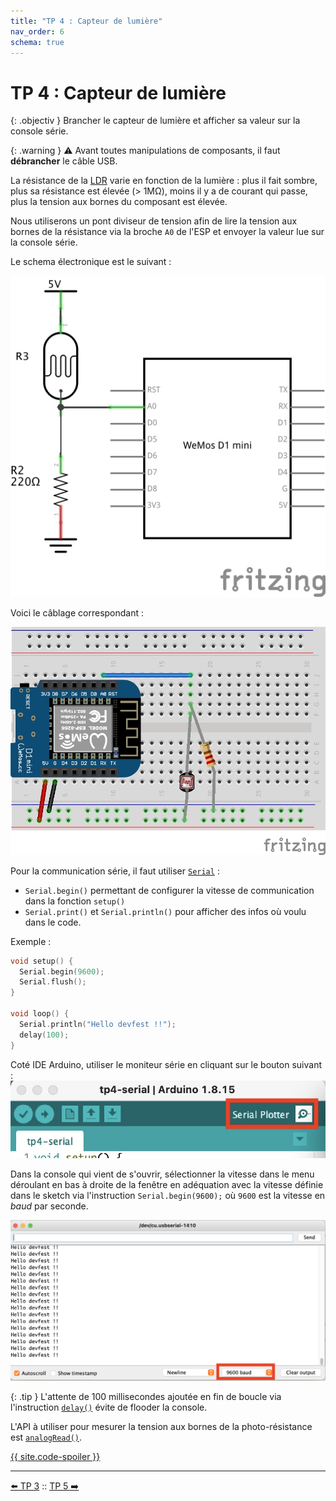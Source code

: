 ```yaml
---
title: "TP 4 : Capteur de lumière"
nav_order: 6
schema: true
---
```


# TP 4 : Capteur de lumière

{: .objectiv }
Brancher le capteur de lumière et afficher sa valeur sur la console série.

{: .warning }
⚠️ Avant toutes manipulations de composants, il faut **débrancher** le câble USB.

La résistance de la [LDR](https://en.wikipedia.org/wiki/Photoresistor) varie en fonction de la lumière : plus il fait sombre, plus sa résistance est élevée (> 1MΩ), moins il y a de courant qui passe, plus la tension aux bornes du composant est élevée.

Nous utiliserons un pont diviseur de tension afin de lire la tension aux bornes de la résistance via la broche `A0` de l'ESP et envoyer la valeur lue sur la console série.

Le schema électronique est le suivant :

![schema-tp4](resources/tp4-schema.jpg)

Voici le câblage correspondant :

![montage-tp4](resources/tp4-montage.jpg)

Pour la communication série, il faut utiliser [`Serial`](https://www.arduino.cc/reference/en/language/functions/communication/serial/) :
  - `Serial.begin()` permettant de configurer la vitesse de communication dans la fonction `setup()`
  - `Serial.print()` et `Serial.println()` pour afficher des infos où voulu dans le code.

Exemple :
```c
void setup() {
  Serial.begin(9600);
  Serial.flush();
}

void loop() {
  Serial.println("Hello devfest !!");
  delay(100);
}
```

Coté IDE Arduino, utiliser le moniteur série en cliquant sur le bouton suivant :
![bouton](resources/tp4-bouton.jpg)

Dans la console qui vient de s'ouvrir, sélectionner la vitesse dans le menu déroulant en bas à droite de la fenêtre en adéquation avec la vitesse définie dans le sketch via l'instruction `Serial.begin(9600);` où `9600` est la vitesse en _baud_ par seconde.

![console](resources/tp4-serial.jpg)

{: .tip }
L'attente de 100 millisecondes ajoutée en fin de boucle via l'instruction [`delay()`](https://www.arduino.cc/reference/en/language/functions/time/delay/) évite de flooder la console.

L'API à utiliser pour mesurer la tension aux bornes de la photo-résistance est [`analogRead()`](https://www.arduino.cc/reference/en/language/functions/analog-io/analogread/).

[{{ site.code-spoiler }}](tp4_code.md)

----
[⬅️ TP 3](tp3.md) :: [TP 5 ➡️](tp5.md)
